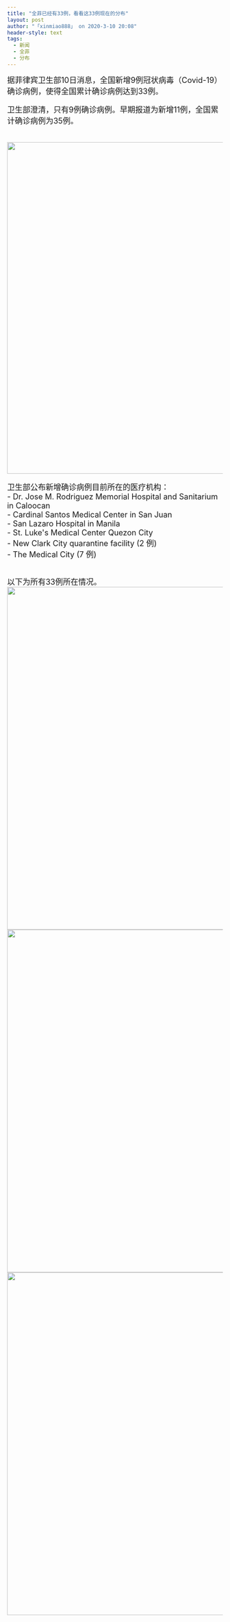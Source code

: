 ```yaml
---
title: "全菲已经有33例，看看这33例现在的分布"
layout: post
author: "「xinmiao888」 on 2020-3-10 20:08"
header-style: text
tags:
  - 新闻
  - 全菲
  - 分布
---
```


<head></head>
<body>
 <font style="font-size:18px">据菲律宾卫生部10日消息，全国新增9例冠状病毒（Covid-19）确诊病例，使得全国累计确诊病例达到33例。</font>
 <br> 
 <br> 
 <font style="font-size:18px">卫生部澄清，只有9例确诊病例。早期报道为新增11例，全国累计确诊病例为35例。</font>
 <br> 
 <font style="font-size:18px"><br> </font>
 <br> 
 <ignore_js_op> 
  <img aid="1340598" src="https://bbs.boniu123.cc/data/attachment/forum/202003/10/184404ddwew9ttixhoaha4.png" zoomfile="data/attachment/forum/202003/10/184404ddwew9ttixhoaha4.png" file="data/attachment/forum/202003/10/184404ddwew9ttixhoaha4.png" width="774" inpost="1"> 
  <div class="tip tip_4 aimg_tip" id="aimg_1340598_menu" style="position: absolute; display: none" disautofocus="true"> 
   <div class="xs0"> 
    <p><strong>11.png</strong> <em class="xg1">(387.87 KB, 下载次数: 0)</em></p> 
    <p> <a href="forum.php?mod=attachment&amp;aid=MTM0MDU5OHxjZDVmOTc0N3wxNTgzOTA5OTk5fDB8NTc3NjA5&amp;nothumb=yes" target="_blank">下载附件</a> &nbsp;<a href="javascript:;" onclick="showWindow(this.id, this.getAttribute('url'), 'get', 0);" id="savephoto_1340598" url="home.php?mod=spacecp&amp;ac=album&amp;op=saveforumphoto&amp;aid=1340598&amp;handlekey=savephoto_1340598">保存到相册</a> </p> 
    <p class="xg1 y"><span title="2020-3-10 18:44">昨天&nbsp;18:44</span> 上传</p> 
   </div> 
   <div class="tip_horn"></div> 
  </div> 
 </ignore_js_op> 
 <br> 
 <br> 
 <font style="font-size:18px">卫生部公布新增确诊病例目前所在的医疗机构：</font>
 <br> 
 <font style="font-size:18px">- Dr. Jose M. Rodriguez Memorial Hospital and Sanitarium in Caloocan <br> - Cardinal Santos Medical Center in San Juan <br> - San Lazaro Hospital in Manila <br> - St. Luke's Medical Center Quezon City<br> - New Clark City quarantine facility (2 例)<br> - The Medical City (7 例)</font>
 <br> 
 <font style="font-size:18px"><br> </font>
 <br> 
 <font style="font-size:18px">以下为所有33例所在情况。</font>
 <br> 
 <ignore_js_op> 
  <img aid="1340599" src="https://bbs.boniu123.cc/data/attachment/forum/202003/10/184935i4qyzvr10bc14028.png" zoomfile="data/attachment/forum/202003/10/184935i4qyzvr10bc14028.png" file="data/attachment/forum/202003/10/184935i4qyzvr10bc14028.png" width="800" inpost="1"> 
  <div class="tip tip_4 aimg_tip" id="aimg_1340599_menu" style="position: absolute; display: none" disautofocus="true"> 
   <div class="xs0"> 
    <p><strong>22.png</strong> <em class="xg1">(314.57 KB, 下载次数: 0)</em></p> 
    <p> <a href="forum.php?mod=attachment&amp;aid=MTM0MDU5OXxhZTM1NjhmN3wxNTgzOTA5OTk5fDB8NTc3NjA5&amp;nothumb=yes" target="_blank">下载附件</a> &nbsp;<a href="javascript:;" onclick="showWindow(this.id, this.getAttribute('url'), 'get', 0);" id="savephoto_1340599" url="home.php?mod=spacecp&amp;ac=album&amp;op=saveforumphoto&amp;aid=1340599&amp;handlekey=savephoto_1340599">保存到相册</a> </p> 
    <p class="xg1 y"><span title="2020-3-10 18:49">昨天&nbsp;18:49</span> 上传</p> 
   </div> 
   <div class="tip_horn"></div> 
  </div> 
 </ignore_js_op> 
 <br> 
 <ignore_js_op> 
  <img aid="1340600" src="https://bbs.boniu123.cc/data/attachment/forum/202003/10/184937nuhglfklk91p7fh7.png" zoomfile="data/attachment/forum/202003/10/184937nuhglfklk91p7fh7.png" file="data/attachment/forum/202003/10/184937nuhglfklk91p7fh7.png" width="800" inpost="1"> 
  <div class="tip tip_4 aimg_tip" id="aimg_1340600_menu" style="position: absolute; display: none" disautofocus="true"> 
   <div class="xs0"> 
    <p><strong>33.png</strong> <em class="xg1">(328.36 KB, 下载次数: 0)</em></p> 
    <p> <a href="forum.php?mod=attachment&amp;aid=MTM0MDYwMHwyZTNiNDMxMHwxNTgzOTA5OTk5fDB8NTc3NjA5&amp;nothumb=yes" target="_blank">下载附件</a> &nbsp;<a href="javascript:;" onclick="showWindow(this.id, this.getAttribute('url'), 'get', 0);" id="savephoto_1340600" url="home.php?mod=spacecp&amp;ac=album&amp;op=saveforumphoto&amp;aid=1340600&amp;handlekey=savephoto_1340600">保存到相册</a> </p> 
    <p class="xg1 y"><span title="2020-3-10 18:49">昨天&nbsp;18:49</span> 上传</p> 
   </div> 
   <div class="tip_horn"></div> 
  </div> 
 </ignore_js_op> 
 <br> 
 <ignore_js_op> 
  <img aid="1340601" src="https://bbs.boniu123.cc/data/attachment/forum/202003/10/184937z24jis23s18izoty.png" zoomfile="data/attachment/forum/202003/10/184937z24jis23s18izoty.png" file="data/attachment/forum/202003/10/184937z24jis23s18izoty.png" width="800" inpost="1"> 
  <div class="tip tip_4 aimg_tip" id="aimg_1340601_menu" style="position: absolute; display: none" disautofocus="true"> 
   <div class="xs0"> 
    <p><strong>44.png</strong> <em class="xg1">(95.78 KB, 下载次数: 0)</em></p> 
    <p> <a href="forum.php?mod=attachment&amp;aid=MTM0MDYwMXw3YzJmMzFlYXwxNTgzOTA5OTk5fDB8NTc3NjA5&amp;nothumb=yes" target="_blank">下载附件</a> &nbsp;<a href="javascript:;" onclick="showWindow(this.id, this.getAttribute('url'), 'get', 0);" id="savephoto_1340601" url="home.php?mod=spacecp&amp;ac=album&amp;op=saveforumphoto&amp;aid=1340601&amp;handlekey=savephoto_1340601">保存到相册</a> </p> 
    <p class="xg1 y"><span title="2020-3-10 18:49">昨天&nbsp;18:49</span> 上传</p> 
   </div> 
   <div class="tip_horn"></div> 
  </div> 
 </ignore_js_op> 
 <br> 
 <font style="font-size:18px"><br> </font>
 <br> 
 <br>
</body>


